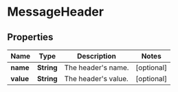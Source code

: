 
# MessageHeader

## Properties
Name | Type | Description | Notes
------------ | ------------- | ------------- | -------------
**name** | **String** | The header&#39;s name. |  [optional]
**value** | **String** | The header&#39;s value. |  [optional]



